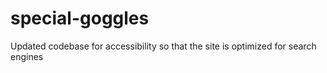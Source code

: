 # special-goggles
Updated codebase for accessibility so that the site is optimized for search engines
